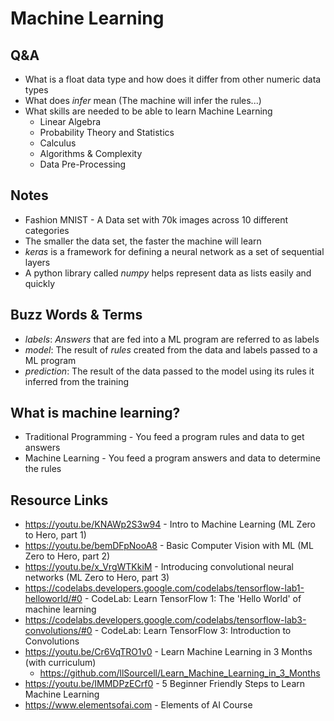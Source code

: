 # Machine Learning

## Q&A

- What is a float data type and how does it differ from other numeric data types
- What does *infer* mean (The machine will infer the rules...)
- What skills are needed to be able to learn Machine Learning
   - Linear Algebra
   - Probability Theory and Statistics
   - Calculus
   - Algorithms & Complexity
   - Data Pre-Processing

## Notes

- Fashion MNIST - A Data set with 70k images across 10 different categories
- The smaller the data set, the faster  the machine will learn
- *keras* is a framework for defining a neural network as a set of sequential layers
- A python library called *numpy* helps represent data as lists easily and quickly

## Buzz Words & Terms
- *labels*: *Answers* that are fed into a ML program are referred to as labels
- *model*: The result of *rules* created from the data and labels passed to a ML program
- *prediction*: The result of the data passed to the model using its rules it inferred from the training

## What is machine learning?

- Traditional Programming - You feed a program rules and data to get answers
- Machine Learning - You feed a program answers and data to determine the rules

## Resource Links

- https://youtu.be/KNAWp2S3w94 - Intro to Machine Learning (ML Zero to Hero, part 1)
- https://youtu.be/bemDFpNooA8 - Basic Computer Vision with ML (ML Zero to Hero, part 2)
- https://youtu.be/x_VrgWTKkiM - Introducing convolutional neural networks (ML Zero to Hero, part 3)
- https://codelabs.developers.google.com/codelabs/tensorflow-lab1-helloworld/#0 - CodeLab: Learn TensorFlow 1: The 'Hello World' of machine learning
- https://codelabs.developers.google.com/codelabs/tensorflow-lab3-convolutions/#0 - CodeLab: Learn TensorFlow 3: Introduction to Convolutions
- https://youtu.be/Cr6VqTRO1v0 - Learn Machine Learning in 3 Months (with curriculum)
   - https://github.com/llSourcell/Learn_Machine_Learning_in_3_Months
- https://youtu.be/IMMDPzECrf0 - 5 Beginner Friendly Steps to Learn Machine Learning
- https://www.elementsofai.com - Elements of AI Course